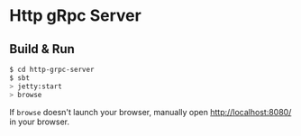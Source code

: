 # Http gRpc Server #

## Build & Run ##

```sh
$ cd http-grpc-server
$ sbt
> jetty:start
> browse
```

If `browse` doesn't launch your browser, manually open [http://localhost:8080/](http://localhost:8080/) in your browser.
